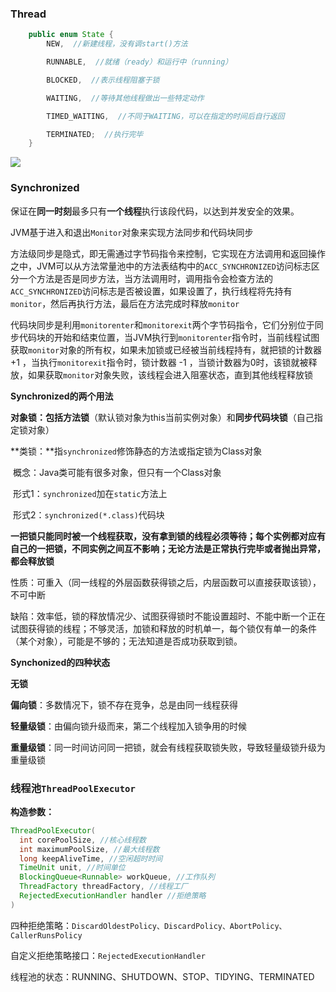 ### Thread

~~~java
    public enum State {
        NEW,  //新建线程，没有调start()方法

        RUNNABLE,  //就绪（ready）和运行中（running）

        BLOCKED,  //表示线程阻塞于锁

        WAITING,  //等待其他线程做出一些特定动作

        TIMED_WAITING,  //不同于WAITING，可以在指定的时间后自行返回

        TERMINATED;  //执行完毕
    }
~~~

![](https://img-blog.csdnimg.cn/20181120173640764.jpeg?x-oss-process=image/watermark,type_ZmFuZ3poZW5naGVpdGk,shadow_10,text_aHR0cHM6Ly9ibG9nLmNzZG4ubmV0L3BhbmdlMTk5MQ==,size_16,color_FFFFFF,t_70)



### Synchronized

保证在**同一时刻**最多只有**一个线程**执行该段代码，以达到并发安全的效果。

JVM基于进入和退出`Monitor`对象来实现方法同步和代码块同步

方法级同步是隐式，即无需通过字节码指令来控制，它实现在方法调用和返回操作之中，JVM可以从方法常量池中的方法表结构中的`ACC_SYNCHRONIZED`访问标志区分一个方法是否是同步方法，当方法调用时，调用指令会检查方法的`ACC_SYNCHRONIZED`访问标志是否被设置，如果设置了，执行线程将先持有`monitor`，然后再执行方法，最后在方法完成时释放`monitor`

代码块同步是利用`monitorenter`和`monitorexit`两个字节码指令，它们分别位于同步代码块的开始和结束位置，当JVM执行到`monitorenter`指令时，当前线程试图获取`monitor`对象的所有权，如果未加锁或已经被当前线程持有，就把锁的计数器 +1 ，当执行`monitorexit`指令时，锁计数器 -1 ，当锁计数器为0时，该锁就被释放，如果获取`monitor`对象失败，该线程会进入阻塞状态，直到其他线程释放锁

**Synchronized的两个用法**

**对象锁：**包括**方法锁**（默认锁对象为this当前实例对象）和**同步代码块锁**（自己指定锁对象）

**类锁：**指`synchronized`修饰静态的方法或指定锁为Class对象

​	概念：Java类可能有很多对象，但只有一个Class对象

​	形式1：`synchronized`加在`static`方法上

​	形式2：`synchronized(*.class)`代码块

​	**一把锁只能同时被一个线程获取，没有拿到锁的线程必须等待；每个实例都对应有自己的一把锁，不同实例之间互不影响；无论方法是正常执行完毕或者抛出异常，都会释放锁**

性质：可重入（同一线程的外层函数获得锁之后，内层函数可以直接获取该锁），不可中断

缺陷：效率低，锁的释放情况少、试图获得锁时不能设置超时、不能中断一个正在试图获得锁的线程；不够灵活，加锁和释放的时机单一，每个锁仅有单一的条件（某个对象），可能是不够的；无法知道是否成功获取到锁。

**Synchonized的四种状态**

**无锁**

**偏向锁**：多数情况下，锁不存在竞争，总是由同一线程获得

**轻量级锁**：由偏向锁升级而来，第二个线程加入锁争用的时候

**重量级锁**：同一时间访问同一把锁，就会有线程获取锁失败，导致轻量级锁升级为重量级锁



### 线程池`ThreadPoolExecutor`

**构造参数：**

~~~java
ThreadPoolExecutor(
  int corePoolSize, //核心线程数
  int maximumPoolSize, //最大线程数
  long keepAliveTime, //空闲超时时间
  TimeUnit unit, //时间单位
  BlockingQueue<Runnable> workQueue, //工作队列
  ThreadFactory threadFactory, //线程工厂
  RejectedExecutionHandler handler //拒绝策略
)
~~~

四种拒绝策略：`DiscardOldestPolicy、DiscardPolicy、AbortPolicy、CallerRunsPolicy`

自定义拒绝策略接口：`RejectedExecutionHandler`

线程池的状态：RUNNING、SHUTDOWN、STOP、TIDYING、TERMINATED



